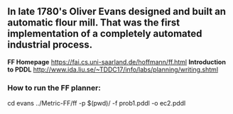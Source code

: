 ## In late 1780's Oliver Evans designed and built an automatic flour mill. That was the first implementation of a completely automated industrial process.

**FF Homepage** https://fai.cs.uni-saarland.de/hoffmann/ff.html
**Introduction to PDDL** http://www.ida.liu.se/~TDDC17/info/labs/planning/writing.shtml

### How to run the FF planner:

  cd evans
	../Metric-FF/ff -p $(pwd)/ -f prob1.pddl -o ec2.pddl
